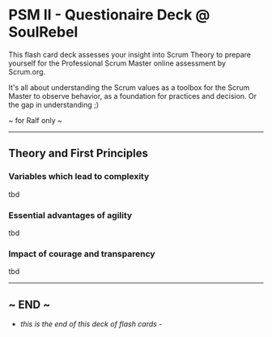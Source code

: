 PSM II - Questionaire Deck @ SoulRebel
======================================
This flash card deck assesses your insight into Scrum Theory to prepare yourself for the Professional Scrum Master online assessment by Scrum.org.

It's all about understanding the Scrum values as a toolbox for the Scrum Master to observe behavior, as a foundation for practices and decision. Or the gap in understanding ;)

~ for Ralf only ~

----

## Theory and First Principles

### Variables which lead to complexity
tbd

### Essential advantages of agility
tbd

### Impact of courage and transparency
tbd

----

## ~ END ~
- *this is the end of this deck of flash cards* -
